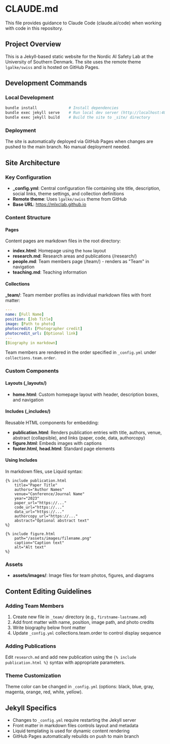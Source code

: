 # CLAUDE.md

This file provides guidance to Claude Code (claude.ai/code) when working with code in this repository.

## Project Overview

This is a Jekyll-based static website for the Nordic AI Safety Lab at the University of Southern Denmark. The site uses the remote theme `lgalke/swiss` and is hosted on GitHub Pages.

## Development Commands

### Local Development
```bash
bundle install              # Install dependencies
bundle exec jekyll serve    # Run local dev server (http://localhost:4000)
bundle exec jekyll build    # Build the site to _site/ directory
```

### Deployment
The site is automatically deployed via GitHub Pages when changes are pushed to the main branch. No manual deployment needed.

## Site Architecture

### Key Configuration
- **_config.yml**: Central configuration file containing site title, description, social links, theme settings, and collection definitions
- **Remote theme**: Uses `lgalke/swiss` theme from GitHub
- **Base URL**: https://mlxclab.github.io

### Content Structure

#### Pages
Content pages are markdown files in the root directory:
- **index.html**: Homepage using the `home` layout
- **research.md**: Research areas and publications (/research/)
- **people.md**: Team members page (/team/) - renders as "Team" in navigation
- **teaching.md**: Teaching information

#### Collections
**_team/**: Team member profiles as individual markdown files with front matter:
```yaml
---
name: [Full Name]
position: [Job Title]
image: [Path to photo]
photocredit: [Photographer credit]
photocredit_url: [Optional link]
---
[Biography in markdown]
```

Team members are rendered in the order specified in `_config.yml` under `collections.team.order`.

### Custom Components

#### Layouts (_layouts/)
- **home.html**: Custom homepage layout with header, description boxes, and navigation

#### Includes (_includes/)
Reusable HTML components for embedding:
- **publication.html**: Renders publication entries with title, authors, venue, abstract (collapsible), and links (paper, code, data, authorcopy)
- **figure.html**: Embeds images with captions
- **footer.html**, **head.html**: Standard page elements

#### Using Includes
In markdown files, use Liquid syntax:
```liquid
{% include publication.html
    title="Paper Title"
    authors="Author Names"
    venue="Conference/Journal Name"
    year="2023"
    paper_url="https://..."
    code_url="https://..."
    data_url="https://..."
    authorcopy_url="https://..."
    abstract="Optional abstract text"
%}

{% include figure.html
    path="/assets/images/filename.png"
    caption="Caption text"
    alt="Alt text"
%}
```

### Assets
- **assets/images/**: Image files for team photos, figures, and diagrams

## Content Editing Guidelines

### Adding Team Members
1. Create new file in `_team/` directory (e.g., `firstname-lastname.md`)
2. Add front matter with name, position, image path, and photo credits
3. Write biography below front matter
4. Update `_config.yml` collections.team.order to control display sequence

### Adding Publications
Edit `research.md` and add new publication using the `{% include publication.html %}` syntax with appropriate parameters.

### Theme Customization
Theme color can be changed in `_config.yml` (options: black, blue, gray, magenta, orange, red, white, yellow).

## Jekyll Specifics

- Changes to `_config.yml` require restarting the Jekyll server
- Front matter in markdown files controls layout and metadata
- Liquid templating is used for dynamic content rendering
- GitHub Pages automatically rebuilds on push to main branch
